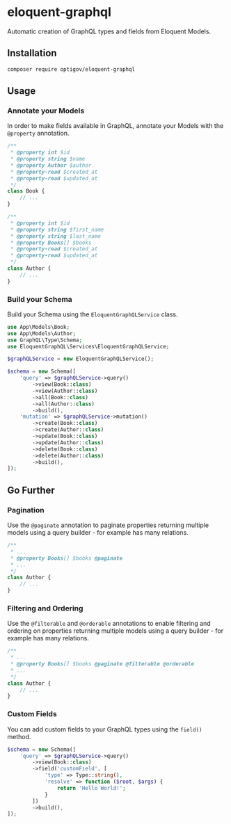 # eloquent-graphql

Automatic creation of GraphQL types and fields from Eloquent Models.

## Installation

```bash
composer require optigov/eloquent-graphql
```

## Usage

### Annotate your Models

In order to make fields available in GraphQL, annotate your Models with the `@property` annotation.

```php
/**
 * @property int $id
 * @property string $name
 * @property Author $author
 * @property-read $created_at
 * @property-read $updated_at
 */ 
class Book {
    // ...
}
```

```php
/**
 * @property int $id
 * @property string $first_name
 * @property string $last_name
 * @property Books[] $books
 * @property-read $created_at
 * @property-read $updated_at
 */ 
class Author {
    // ...
}
```

### Build your Schema

Build your Schema using the `EloquentGraphQLService` class.

```php
use App\Models\Book;
use App\Models\Author;
use GraphQL\Type\Schema;
use EloquentGraphQL\Services\EloquentGraphQLService;

$graphQLService = new EloquentGraphQLService();

$schema = new Schema([
    'query' => $graphQLService->query()
        ->view(Book::class)
        ->view(Author::class)
        ->all(Book::class)
        ->all(Author::class)
        ->build(),
    'mutation' => $graphQLService->mutation()
        ->create(Book::class)
        ->create(Author::class)
        ->update(Book::class)
        ->update(Author::class)
        ->delete(Book::class)
        ->delete(Author::class)
        ->build(),
]);
```

## Go Further

### Pagination

Use the `@paginate` annotation to paginate properties returning multiple models using a query builder - for example has
many relations.

```php
/**
 * ...
 * @property Books[] $books @paginate
 * ...
 */
class Author {
    // ...
}
```

### Filtering and Ordering

Use the `@filterable` and `@orderable` annotations to enable filtering and ordering on properties returning multiple
models using a query builder - for example has many relations.

```php
/**
 * ...
 * @property Books[] $books @paginate @filterable @orderable
 * ...
 */
class Author {
    // ...
}
```

### Custom Fields

You can add custom fields to your GraphQL types using the `field()` method.

```php
$schema = new Schema([
    'query' => $graphQLService->query()
        ->view(Book::class)
        ->field('customField', [
            'type' => Type::string(),
            'resolve' => function ($root, $args) {
                return 'Hello World!';
            }
        ])
        ->build(),
]);